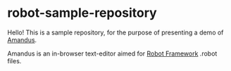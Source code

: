 # robot-sample-repository
Hello! This is a sample repository, for the purpose of presenting a demo of [Amandus](https://github.com/Ohtu-project-Eficode/Amandus).  

Amandus is an in-browser text-editor aimed for [Robot Framework](https://robotframework.org/) .robot files.
